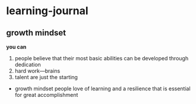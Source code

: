 
# learning-journal
## growth mindset
 **you can**
1. people believe that their most basic abilities can be developed through dedication 
2. hard work—brains 
3. talent are just the starting 

- growth mindset people love of learning and a resilience that is essential for great accomplishment
[](https://www.google.com/url?sa=i&source=images&cd=&ved=2ahUKEwjRkPv91PXkAhWFz4UKHUk_B4YQjRx6BAgBEAQ&url=https%3A%2F%2Fblogs.edweek.org%2Fedweek%2Ffinding_common_ground%2F2017%2F06%2Fmisinterpreting_the_growth_mindset_why_were_doing_students_a_disservice.html&psig=AOvVaw3xTO2twscQjGjNV131a80H&ust=1569833546698523)
